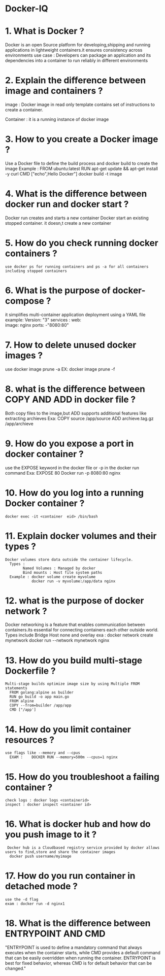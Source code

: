 # Docker-IQ

# 1. What is Docker ? 
Docker is an open Source platform for developing,shipping and running applications in lightweight containers.it ensures consistency across
environments
use case : Developers can package an application and its dependencies into a container to run reliably in different environments

# 2. Explain the difference between image and containers ?
   image : Docker image in read only template contains set of instructions to create a container.
   
   Container : it is a running instance of docker image 

# 3. How to you create a Docker image ? 
   Use a Docker file to define the build process and docker build to create the image
   Example : 
       FROM ubuntu:latest
       RUN apt-get update && apt-get install -y curl
       CMD ["echo",Hello Docker"]
     docker build -t image 

# 4. What is the difference between docker run and docker start ?
   Docker run creates and starts a new container
   Docker start an existing stopped container. it doesn,t create a new container

# 5. How do you check running docker containers ?
    use docker ps for running containers and ps -a for all containers including stopped containers 

# 6. What is the purpose of docker-compose ?
   it simplifies multi-container application deployment using a YAML file
   example: 
        Version: "3"
         services :
            web:        
               image: nginx
               ports:
                  -"8080:80"

# 7. How to delete unused docker images ?
   use docker image prune -a
   EX: docker image prune -f

# 8. what is the difference between COPY AND ADD in docker file ?
   Both copy files to the image,but ADD supports additional features like extracting archieves 
   Exa: COPY source /app/source
        ADD archieve.tag.gz /app/archieve

# 9. How do you expose a port in docker container ?
   use the EXPOSE keyword in the docker file or -p in the docker run command
   Exa: EXPOSE 80
     Docker run -p 8080:80 nginx

# 10. How do you log into a running Docker container ? 
    docker exec -it <container  eid> /bin/bash

# 11. Explain docker volumes and their types ?
    Docker volumes store data outside the container lifecycle. 
      Types :
            Named Volumes : Managed by docker
            Bind mounts : Host file system paths
      Example : docker volume create myvolume
                docker run -v myvolume:/app/data nginx

# 12. what is the purpose of docker network ?
   Docker networking is a feature that enables communication between containers.its essential for connecting containers each 
      other outside world. Types include
      Bridge
      Host
      none and overlay
      exa : docker network create mynetwork
            docker run --network mynetwork nginx   

# 13. How do you build multi-stage Dockerfile ?
    Multi-stage builds optimize image size by using Multiple FROM statements 
      FROM golang:alpine as builder
      RUN go build -o app main.go
      FROM alpine
      COPY --from=builder /app/app
      CMD ["/app']

# 14. How do you limit container resources ?
    use flags like --memory and --cpus
      EXAM :    DOCKER RUN --memory=500m --cpus=1 nginx

# 15. How do you troubleshoot a failing container ?
    check logs : docker logs <containerid>
    inspect : docker inspect <container id>

# 16. What is docker hub and how do you push image to it ? 
     Docker hub is a Cloudbased registry service provided by docker allows users to find,store and share the container images
      docker push username/myimage

# 17. How do you run container in detached mode ?
    use the -d flag
    exam : docker run -d nginx1

# 18. What is the difference between ENTRYPOINT AND CMD 
   "ENTRYPOINT is used to define a mandatory command that always executes when the container starts, while CMD provides a 
    default command that can be easily overridden when running the container. ENTRYPOINT is best for fixed behavior, whereas 
    CMD is for default behavior that can be changed."















   
